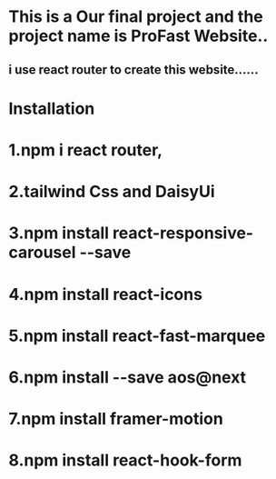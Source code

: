 # This is a Our final project and the project name is ProFast Website..

## i use react router to create this website......

# Installation

# 1.npm i react router,

# 2.tailwind Css and DaisyUi

# 3.npm install react-responsive-carousel --save

# 4.npm install react-icons

# 5.npm install react-fast-marquee

# 6.npm install --save aos@next

# 7.npm install framer-motion

# 8.npm install react-hook-form
